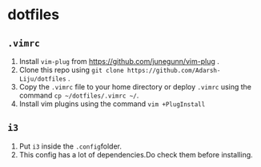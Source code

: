 # dotfiles

## `.vimrc`

1. Install `vim-plug` from https://github.com/junegunn/vim-plug .
2. Clone this repo using `git clone https://github.com/Adarsh-Liju/dotfiles` .
3. Copy the `.vimrc` file to your home directory or deploy `.vimrc` using the command `cp ~/dotfiles/.vimrc ~/`.
4. Install vim plugins using the command `vim +PlugInstall`

## `i3`

1. Put `i3` inside the `.config`folder.
2. This config has a lot of dependencies.Do check them before installing.


